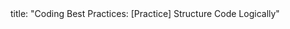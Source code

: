 <frontmatter>
title: "Coding Best Practices: [Practice] Structure Code Logically"
</frontmatter>

<include src="index-body.md" boilerplate /> 
